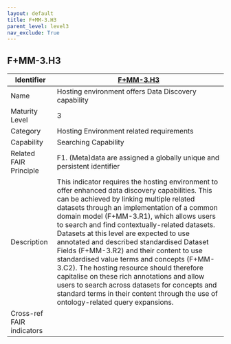 ```yaml
---
layout: default
title: F+MM-3.H3
parent_level: level3
nav_exclude: True
---
```


## F+MM-3.H3

| Identifier | [F+MM-3.H3](https://github.com/FAIRplus/Data-Maturity/edit/v0.3/docs/_indicators/I.%20F+MM-3.H3.md) |
| --------- | ----------|
| Name | Hosting environment offers Data Discovery capability |
| Maturity Level | 3 |
| Category | Hosting Environment related requirements |
| Capability | Searching Capability |
| Related FAIR Principle | F1. (Meta)data are assigned a globally unique and persistent identifier |
| Description | This indicator requires the hosting environment to offer enhanced data discovery capabilities. This can be achieved by linking multiple related datasets through an implementation of a common domain model (F+MM-3.R1), which allows users to search and find contextually-related datasets. Datasets at this level are expected to use annotated and described standardised Dataset Fields (F+MM-3.R2) and their content to use standardised value terms and concepts (F+MM-3.C2). The hosting resource should therefore capitalise on these rich annotations and allow users to search across datasets for concepts and standard terms in their content through the use of ontology-related query expansions.  |
| Cross-ref FAIR indicators |  |
